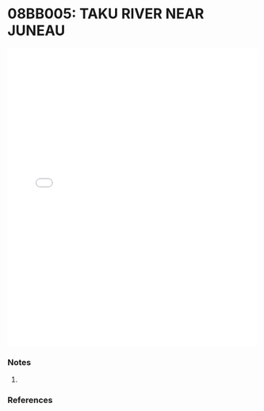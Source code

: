 # 08BB005: TAKU RIVER NEAR JUNEAU

<iframe src="/distribution_estimation/_static/stations/08BB005_fdc.html" width="100%" height="600" frameborder="0"></iframe>

### Notes
1. 

### References

